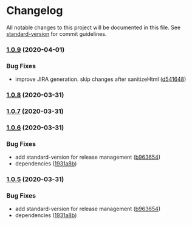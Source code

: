 # Changelog

All notable changes to this project will be documented in this file. See [standard-version](https://github.com/conventional-changelog/standard-version) for commit guidelines.

### [1.0.9](https://github.com/huksley/jira-outer-join/compare/v1.0.8...v1.0.9) (2020-04-01)

### Bug Fixes

- improve JIRA generation. skip changes after sanitizeHtml ([d541648](https://github.com/huksley/jira-outer-join/commit/d541648409e32c681b32cec9cf08ce5c2eb991da))

### [1.0.8](https://github.com/huksley/jira-outer-join/compare/v1.0.7...v1.0.8) (2020-03-31)

### [1.0.7](https://github.com/huksley/jira-outer-join/compare/v1.0.6...v1.0.7) (2020-03-31)

### [1.0.6](https://github.com/huksley/jira-outer-join/compare/v1.0.4...v1.0.6) (2020-03-31)

### Bug Fixes

- add standard-version for release management ([b963654](https://github.com/huksley/jira-outer-join/commit/b963654aca98b9433bb88c54435788206eab80a8))
- dependencies ([1931a8b](https://github.com/huksley/jira-outer-join/commit/1931a8bcd9e20d4dad878405f123911001028ffc))

### [1.0.5](https://github.com/huksley/jira-outer-join/compare/v1.0.4...v1.0.5) (2020-03-31)

### Bug Fixes

- add standard-version for release management ([b963654](https://github.com/huksley/jira-outer-join/commit/b963654aca98b9433bb88c54435788206eab80a8))
- dependencies ([1931a8b](https://github.com/huksley/jira-outer-join/commit/1931a8bcd9e20d4dad878405f123911001028ffc))

